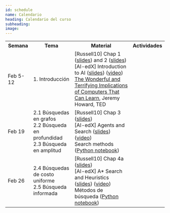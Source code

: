 ```yaml
---
id: schedule
name: Calendario
heading: Calendario del curso
subheading: 
image: 
---
```

<table class="table table-condensed">
	<tbody>
		<tr>
			<th>Semana</th>
			<th>Tema</th>
			<th>Material</th>
			<th>Actividades</th>
		</tr>
		<small>
			<tr>
				<td>Feb 5-12</td>
				<td>1. Introducción</td>
				<td>
					[Russell10] Chap 1 (<a href= "http://aima.eecs.berkeley.edu/slides-pdf/chapter01.pdf">slides</a>)  and 2 (<a href= "http://aima.eecs.berkeley.edu/slides-pdf/chapter02.pdf">slides</a>) <br>
					[AI-edX] Introduction to AI (<a href= "https://s3-us-west-2.amazonaws.com/cs188websitecontent/lectures/sp16-cs188-lecture-1-1PP.pdf">slides</a>) (<a href= "https://edge.edx.org/courses/course-v1:BerkeleyX+CS188x-SP16+SP16/courseware/a2dc8e2add91416a8f2a64410b3bf8e0/b414886f442a41e4b5fd0408de837e53/">video</a>)<br>
					<a href= "https://www.ted.com/talks/jeremy_howard_the_wonderful_and_terrifying_implications_of_computers_that_can_learn">The Wonderful and Terrifying Implications of Computers That Can Learn</a>, Jeremy Howard, TED	
				</td>
				<td>
				</td>
			</tr>
			<tr>
				<td>Feb 19</td>
				<td>2.1 Búsquedas en grafos<br>
					2.2 Búsqueda en profundidad<br> 
					2.3 Búsqueda en amplitud
				</td>
				<td>
					[Russell10] Chap 3 (<a href= "http://aima.eecs.berkeley.edu/slides-pdf/chapter03.pdf">slides</a>) <br>
					[AI-edX] Agents and Search (<a href= "https://s3-us-west-2.amazonaws.com/cs188websitecontent/lectures/sp16-cs188-lecture-2-1PP.pdf">slides</a>) (<a href= "https://edge.edx.org/courses/course-v1:BerkeleyX+CS188x-SP16+SP16/courseware/a2dc8e2add91416a8f2a64410b3bf8e0/7c56230af88d467c9737344e2e76092e/">video</a>)<br>
					Search methods (<a href= "https://github.com/fagonzalezo/is-2017-1/blob/master/search_methods.ipynb">Python notebook</a>)<br>
				</td>
				<td>
				</td>
			</tr>
			<tr>
				<td>Feb 26</td>
				<td>2.4 Búsquedas de costo uniforme<br>
					2.5 Búsqueda informada<br> 
				</td>
				<td>
					[Russell10] Chap 4a (<a href= "http://aima.eecs.berkeley.edu/slides-pdf/chapter04a.pdf">slides</a>) <br>
					[AI-edX] A* Search and Heuristics (<a href= "https://s3-us-west-2.amazonaws.com/cs188websitecontent/lectures/sp16-cs188-lecture-3-1PP.pdf">slides</a>) (<a href= "https://edge.edx.org/courses/course-v1:BerkeleyX+CS188x-SP16+SP16/courseware/a2dc8e2add91416a8f2a64410b3bf8e0/76f9a53b7aad47638ff968db5938d841/">video</a>)<br>
					Métodos de búsqueda (<a href= https://colab.research.google.com/drive/1SNaFH83fnDojM-v5MNyB2V27z3OjQ7Eb">Python notebook</a>)<br>
				</td>
				<td>
				</td>
			</tr>
		</small>
	</tbody>
</table>
